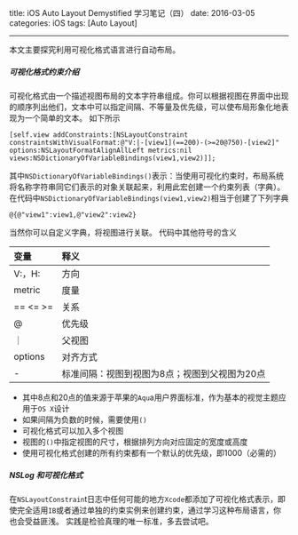 title: iOS Auto Layout Demystified 学习笔记（四）
date: 2016-03-05 
categories: iOS
tags: [Auto Layout]

---

本文主要探究利用可视化格式语言进行自动布局。

##### 可视化格式约束介绍

可视化格式由一个描述视图布局的文本字符串组成。你可以根据视图在界面中出现的顺序列出他们，文本中可以指定间隔、不等量及优先级，可以使布局形象化地表现为一个简单的文本。
如下所示

```objc
[self.view addConstraints:[NSLayoutConstraint constraintsWithVisualFormat:@"V:|-[view1](==200)-(>=20@750)-[view2]" options:NSLayoutFormatAlignAllLeft metrics:nil views:NSDictionaryOfVariableBindings(view1,view2)]];
```

其中`NSDictionaryOfVariableBindings()`表示：当使用可视化约束时，布局系统将名称字符串同它们表示的对象关联起来，利用此宏创建一个约束列表（字典）。
在代码中`NSDictionaryOfVariableBindings(view1,view2)`相当于创建了下列字典

	@{@"view1":view1,@"view2":view2}

当然你可以自定义字典，将视图进行关联。
代码中其他符号的含义

| 变量 | 释义 |
| :--- | :--- |
| V:，H: |	方向 |
| metric |	度量 |
| == <= >= | 关系 |
| @ |	优先级 |
| ｜ |	父视图 |
| options | 对齐方式 |
| - | 标准间隔：视图到视图为8点；视图到父视图为20点 |

- 其中8点和20点的值来源于苹果的`Aqu`a用户界面标准，作为基本的视觉主题应用于`OS X`设计
- 如果间隔为负数的时候，需要使用`()`
- 可视化格式可以加入多个视图
- 视图的`()`中指定视图的尺寸，根据排列方向对应固定的宽度或高度
- 使用可视化格式创建的所有约束都有一个默认的优先级，即1000（必需的）

##### NSLog 和可视化格式

在`NSLayoutConstrain`t日志中任何可能的地方`Xcode`都添加了可视化格式表示，即使完全适用`IB`或者通过单独的约束实例来创建约束，通过学习这种布局语言，你也会受益匪浅。
实践是检验真理的唯一标准，多去尝试吧。
